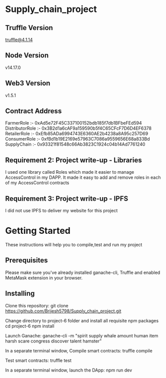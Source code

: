 # Supply_chain_project

## Truffle Version
truffle@4.1.14

## Node Version
v14.17.0

## Web3 Version
v1.5.1

## Contract Address
FarmerRole :- 0xAd5e72F45C337100152bdb185f7db1BFbeFEd594
DistributorRole :- 0x3B2d1a6cAF9a159590b5f4C65CFcF7D6D4EF6378
RetailerRole :- 0xEfb85ADa6994743E6360AE2b4238a8A95c257D69
ConsumerRole :- 0xfBd1b19E2169e57963C7086a9559656E68a833Bd
SupplyChain :- 0x93321f81548c66Ab3823C1924c04b14Ad7761240

## Requirement 2: Project write-up - Libraries
I used one library called Roles which made it easier to manage AccessControl in my DAPP. It made it easy to add and remove roles in each of my AccessControl contracts

## Requirement 3: Project write-up - IPFS
I did not use IPFS to deliver my website for this project

# Getting Started
These instructions will help you to compile,test and run my project

## Prerequisites
Please make sure you've already installed ganache-cli, Truffle and enabled MetaMask extension in your browser.

## Installing
Clone this repository:
git clone https://github.com/Brijesh5798/Supply_chain_project.git

Change directory to project-6 folder and install all requisite npm packages 
cd project-6
npm install

Launch Ganache:
ganache-cli -m "spirit supply whale amount human item harsh scare congress discover talent hamster"

In a separate terminal window, Compile smart contracts:
truffle compile

Test smart contracts:
truffle test

In a separate terminal window, launch the DApp:
npm run dev